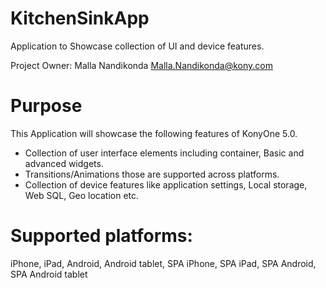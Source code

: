 KitchenSinkApp
=======================

Application to Showcase collection of UI and device features.

Project Owner: Malla Nandikonda <Malla.Nandikonda@kony.com>

# Purpose
This Application will showcase the following features of KonyOne 5.0.

* Collection of user interface elements including container, Basic and advanced widgets.
* Transitions/Animations those are supported across platforms.
* Collection of device features like application settings, Local storage, Web SQL, Geo location etc.

# Supported platforms:
iPhone, iPad, Android, Android tablet, SPA iPhone, SPA iPad, SPA Android, SPA Android tablet
